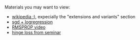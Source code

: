 Materials you may want to view:
- [wikipedia :)](https://en.wikipedia.org/wiki/Stochastic_gradient_descent), expecially the "extensions and variants" section
- [sgd + logregression](http://machinelearningmastery.com/implement-logistic-regression-stochastic-gradient-descent-scratch-python/)
- [RMSPROP video](https://www.youtube.com/watch?v=defQQqkXEfE)
- [hinge loss from seminar](https://en.wikipedia.org/wiki/Hinge_loss)
